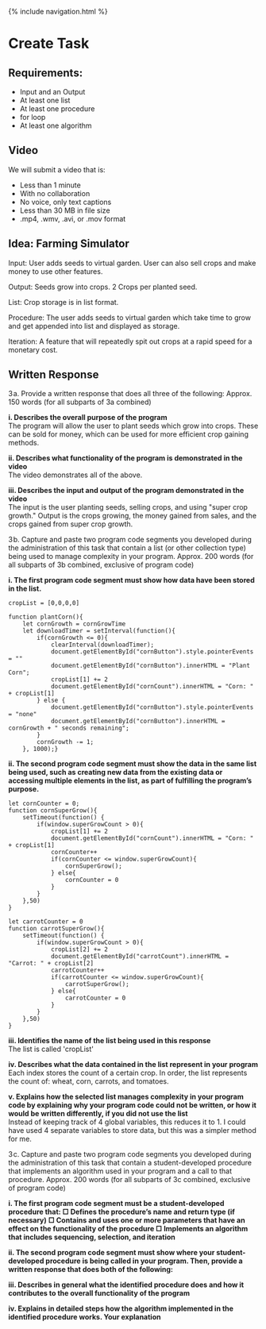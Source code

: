 {% include navigation.html %}

# Create Task

## Requirements:
* Input and an Output
* At least one list
* At least one procedure
* for loop 
* At least one algorithm

## Video
We will submit a video that is:
* Less than 1 minute 
* With no collaboration
* No voice, only text captions
* Less than 30 MB in file size
* .mp4, .wmv, .avi, or .mov format

## Idea: Farming Simulator

Input: User adds seeds to virtual garden. User can also sell crops and make money to use other features.

Output: Seeds grow into crops. 2 Crops per planted seed.

List: Crop storage is in list format.

Procedure: The user adds seeds to virtual garden which take time to grow and get appended into list and displayed as storage.

Iteration: A feature that will repeatedly spit out crops at a rapid speed for a monetary cost.

## Written Response
3 a. Provide a written response that does all three of the following:
Approx. 150 words (for all subparts of 3a combined)

**i. Describes the overall purpose of the program**   
The program will allow the user to plant seeds which grow into crops. These can be sold for money, which can be used for more efficient crop gaining methods.

**ii. Describes what functionality of the program is demonstrated in
the video**   
The video demonstrates all of the above.

**iii. Describes the input and output of the program demonstrated in
the video**   
The input is the user planting seeds, selling crops, and using "super crop growth." Output is the crops growing, the money gained from sales, and the crops gained from super crop growth.

3 b. Capture and paste two program code segments you developed during
the administration of this task that contain a list (or other collection
type) being used to manage complexity in your program.
Approx. 200 words (for all subparts of 3b combined, exclusive of
program code)

**i. The first program code segment must show how data have been
stored in the list.**   
```
cropList = [0,0,0,0]

function plantCorn(){
    let cornGrowth = cornGrowTime
    let downloadTimer = setInterval(function(){
        if(cornGrowth <= 0){
            clearInterval(downloadTimer);
            document.getElementById("cornButton").style.pointerEvents = ""
            document.getElementById("cornButton").innerHTML = "Plant Corn";
            cropList[1] += 2
            document.getElementById("cornCount").innerHTML = "Corn: " + cropList[1]
        } else {
            document.getElementById("cornButton").style.pointerEvents = "none"
            document.getElementById("cornButton").innerHTML = cornGrowth + " seconds remaining";
        }
        cornGrowth -= 1;
    }, 1000);}
 ```

**ii. The second program code segment must show the data in the
same list being used, such as creating new data from the existing
data or accessing multiple elements in the list, as part of fulfilling
the program’s purpose.**   
```
let cornCounter = 0;
function cornSuperGrow(){
    setTimeout(function() {
        if(window.superGrowCount > 0){
            cropList[1] += 2
            document.getElementById("cornCount").innerHTML = "Corn: " + cropList[1]
            cornCounter++
            if(cornCounter <= window.superGrowCount){
                cornSuperGrow();
            } else{
                cornCounter = 0
            }
        }
    },50)
}

let carrotCounter = 0
function carrotSuperGrow(){
    setTimeout(function() {
        if(window.superGrowCount > 0){
            cropList[2] += 2
            document.getElementById("carrotCount").innerHTML = "Carrot: " + cropList[2]
            carrotCounter++
            if(carrotCounter <= window.superGrowCount){
                carrotSuperGrow();
            } else{
                carrotCounter = 0
            }
        }
    },50)
}
```

**iii. Identifies the name of the list being used in this response**   
The list is called 'cropList'

**iv. Describes what the data contained in the list represent in your
program**   
Each index stores the count of a certain crop. In order, the list represents the count of: wheat, corn, carrots, and tomatoes.

**v. Explains how the selected list manages complexity in your program
code by explaining why your program code could not be written, or
how it would be written differently, if you did not use the list**   
Instead of keeping track of 4 global variables, this reduces it to 1. I could have used 4 separate variables to store data, but this was a simpler method for me.

3 c. Capture and paste two program code segments you developed during
the administration of this task that contain a student-developed
procedure that implements an algorithm used in your program and a
call to that procedure.
Approx. 200 words (for all subparts of 3c combined, exclusive of
program code)

**i. The first program code segment must be a student-developed
procedure that:
□ Defines the procedure’s name and return type (if necessary)
□ Contains and uses one or more parameters that have an effect
on the functionality of the procedure
□ Implements an algorithm that includes sequencing, selection,
and iteration**   

**ii. The second program code segment must show where your
student-developed procedure is being called in your program.
Then, provide a written response that does both of the following:**

**iii. Describes in general what the identified procedure does and how it
contributes to the overall functionality of the program**   

**iv. Explains in detailed steps how the algorithm implemented in the
identified procedure works. Your explanation**   
